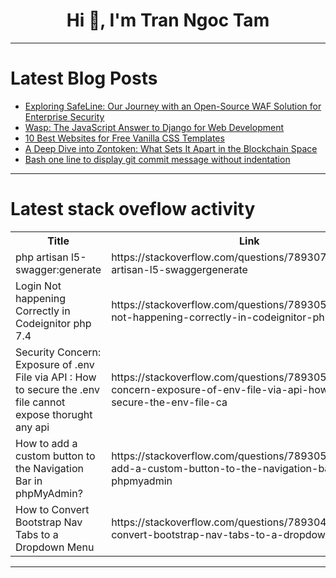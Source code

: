 <h1 align="center">Hi 👋, I'm Tran Ngoc Tam</h1>

---

# Latest Blog Posts 
<!-- BLOG-POST-LIST:START -->
- [Exploring SafeLine: Our Journey with an Open-Source WAF Solution for Enterprise Security](https://dev.to/lulu_liu_c90f973e2f954d7f/exploring-safeline-our-journey-with-an-open-source-waf-solution-for-enterprise-security-53ai)
- [Wasp: The JavaScript Answer to Django for Web Development](https://dev.to/wasp/wasp-the-javascript-answer-to-django-for-web-development-199m)
- [10 Best Websites for Free Vanilla CSS Templates](https://dev.to/devluc/10-best-websites-for-free-vanilla-css-templates-3bb9)
- [A Deep Dive into Zontoken: What Sets It Apart in the Blockchain Space](https://dev.to/ainasanghi/a-deep-dive-into-zontoken-what-sets-it-apart-in-the-blockchain-space-5h3a)
- [Bash one line to display git commit message without indentation](https://dev.to/lucianghinda/bash-one-line-to-display-git-commit-message-without-indentation-3d1e)
<!-- BLOG-POST-LIST:END -->

---

# Latest stack oveflow activity
<table>
  <tr><th>Title</th><th>Link</th></tr>
  <!-- STACKOVERFLOW:START --><tr><td>php artisan l5-swagger:generate</td><td>https://stackoverflow.com/questions/78930798/php-artisan-l5-swaggergenerate</td></tr><tr><td>Login Not happening Correctly in Codeignitor php 7.4</td><td>https://stackoverflow.com/questions/78930559/login-not-happening-correctly-in-codeignitor-php-7-4</td></tr><tr><td>Security Concern: Exposure of .env File via API : How to secure the .env file cannot expose thorught any api</td><td>https://stackoverflow.com/questions/78930534/security-concern-exposure-of-env-file-via-api-how-to-secure-the-env-file-ca</td></tr><tr><td>How to add a custom button to the Navigation Bar in phpMyAdmin?</td><td>https://stackoverflow.com/questions/78930528/how-to-add-a-custom-button-to-the-navigation-bar-in-phpmyadmin</td></tr><tr><td>How to Convert Bootstrap Nav Tabs to a Dropdown Menu</td><td>https://stackoverflow.com/questions/78930489/how-to-convert-bootstrap-nav-tabs-to-a-dropdown-menu</td></tr><!-- STACKOVERFLOW:END -->
</table>

---


